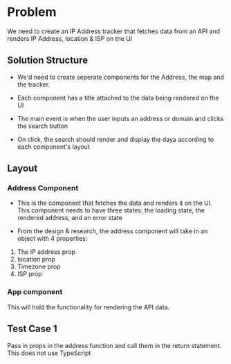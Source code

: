 # Problem

We need to create an IP Address tracker that fetches data from an API and renders IP Address, location & ISP on the UI

## Solution Structure

- We'd need to create seperate components for the Address, the map and the tracker.

- Each component has a title attached to the data being rendered on the UI

- The main event is when the user inputs an address or domain and clicks the search button

- On click, the search should render and display the daya according to each component's layout

## Layout

### Address Component

- This is the component that fetches the data and renders it on the UI. This component needs to have three states: the loading state, the rendered address, and an error state

- From the design & research, the address component will take in an object with 4 properties:

1. The IP address prop
2. location prop
3. Timezone prop
4. ISP prop

### App component

This will hold the functionality for rendering the API data.

## Test Case 1

Pass in props in the address function and call them in the return statement. This does not use TypeScript

